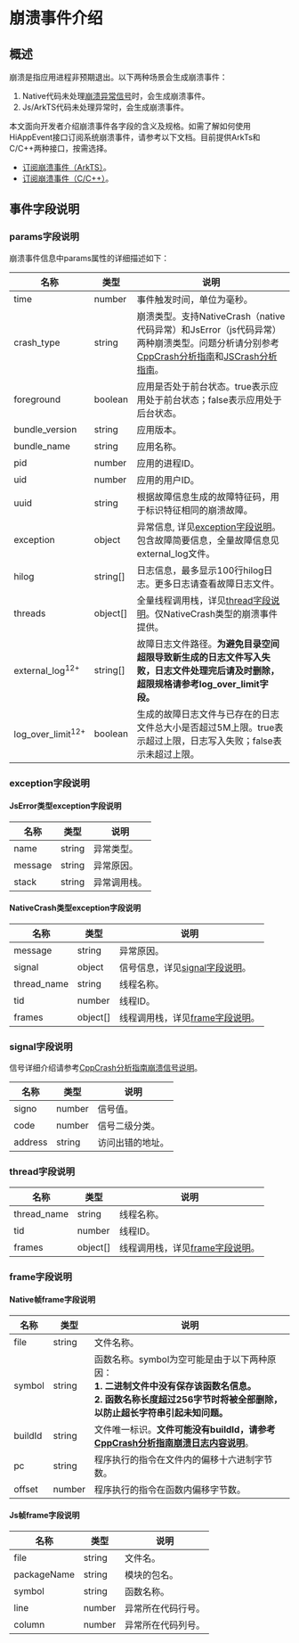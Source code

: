 # 崩溃事件介绍

## 概述

崩溃是指应用进程非预期退出。以下两种场景会生成崩溃事件：

1. Native代码未处理[崩溃异常信号](cppcrash-guidelines.md#哪些信号会生成cppcrash日志)时，会生成崩溃事件。
2. Js/ArkTS代码未处理异常时，会生成崩溃事件。

本文面向开发者介绍崩溃事件各字段的含义及规格。如需了解如何使用HiAppEvent接口订阅系统崩溃事件，请参考以下文档。目前提供ArkTs和C/C++两种接口，按需选择。

- [订阅崩溃事件（ArkTS）](hiappevent-watcher-crash-events-arkts.md)。
- [订阅崩溃事件（C/C++）](hiappevent-watcher-crash-events-ndk.md)。

## 事件字段说明

### params字段说明

崩溃事件信息中params属性的详细描述如下：

| 名称    | 类型   | 说明                       |
| ------- | ------ | ------------------------- |
| time     | number | 事件触发时间，单位为毫秒。 |
| crash_type | string | 崩溃类型。支持NativeCrash（native代码异常）和JsError（js代码异常）两种崩溃类型。问题分析请分别参考[CppCrash分析指南](cppcrash-guidelines.md)和[JSCrash分析指南](jscrash-guidelines.md)。|
| foreground | boolean | 应用是否处于前台状态。true表示应用处于前台状态；false表示应用处于后台状态。 |
| bundle_version | string | 应用版本。 |
| bundle_name | string | 应用名称。 |
| pid | number | 应用的进程ID。|
| uid | number | 应用的用户ID。 |
| uuid | string | 根据故障信息生成的故障特征码，用于标识特征相同的崩溃故障。 |
| exception | object | 异常信息, 详见[exception字段说明](#exception字段说明)。包含故障简要信息，全量故障信息见external_log文件。 |
| hilog | string[] | 日志信息，最多显示100行hilog日志。更多日志请查看故障日志文件。|
| threads | object[] | 全量线程调用栈，详见[thread字段说明](#thread字段说明)。仅NativeCrash类型的崩溃事件提供。 |
| external_log<sup>12+</sup> | string[] | 故障日志文件路径。**为避免目录空间超限导致新生成的日志文件写入失败，日志文件处理完后请及时删除，超限规格请参考log_over_limit字段。** |
| log_over_limit<sup>12+</sup> | boolean | 生成的故障日志文件与已存在的日志文件总大小是否超过5M上限。true表示超过上限，日志写入失败；false表示未超过上限。 |

### exception字段说明

#### JsError类型exception字段说明

| 名称    | 类型   | 说明                       |
| ------- | ------ | ------------------------- |
| name | string | 异常类型。 |
| message | string | 异常原因。 |
| stack | string | 异常调用栈。 |

#### NativeCrash类型exception字段说明

| 名称    | 类型   | 说明                       |
| ------- | ------ | ------------------------- |
| message | string | 异常原因。 |
| signal | object | 信号信息，详见[signal字段说明](#signal字段说明)。 |
| thread_name | string | 线程名称。 |
| tid | number | 线程ID。 |
| frames | object[] | 线程调用栈，详见[frame字段说明](#frame字段说明)。 |

### signal字段说明

信号详细介绍请参考[CppCrash分析指南崩溃信号说明](cppcrash-guidelines.md#哪些信号会生成cppcrash日志)。

| 名称    | 类型   | 说明                       |
| ------- | ------ | ------------------------- |
| signo | number | 信号值。 |
| code | number | 信号二级分类。 |
| address | string | 访问出错的地址。 |

### thread字段说明

| 名称    | 类型   | 说明                       |
| ------- | ------ | ------------------------- |
| thread_name | string | 线程名称。 |
| tid | number | 线程ID。 |
| frames | object[] | 线程调用栈，详见[frame字段说明](#frame字段说明)。 |

### frame字段说明

#### Native帧frame字段说明

| 名称    | 类型   | 说明                       |
| ------- | ------ | ------------------------- |
| file | string | 文件名称。|
| symbol | string | 函数名称。symbol为空可能是由于以下两种原因：<br/>**1. 二进制文件中没有保存该函数名信息。<br/>2. 函数名称长度超过256字节时将被全部删除，以防止超长字符串引起未知问题。** |
| buildId | string | 文件唯一标识。**文件可能没有buildId，请参考[CppCrash分析指南崩溃日志内容说明](cppcrash-guidelines.md#崩溃日志内容说明)**。 |
| pc | string | 程序执行的指令在文件内的偏移十六进制字节数。 |
| offset | number | 程序执行的指令在函数内偏移字节数。|

#### Js帧frame字段说明

| 名称    | 类型   | 说明                       |
| ------- | ------ | ------------------------- |
| file | string | 文件名。 |
| packageName | string | 模块的包名。 |
| symbol | string | 函数名称。 |
| line | number | 异常所在代码行号。 |
| column | number | 异常所在代码列号。 |
